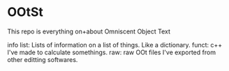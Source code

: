 # OOtSt
This repo is everything on+about Omniscent Object Text

info list: Lists of information on a list of things. Like a dictionary.
funct: c++ I've made to calculate somethings.
raw: raw OOt files I've exported from other editting softwares.
